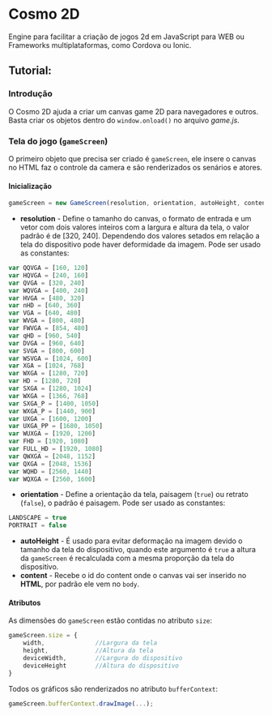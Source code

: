 # Cosmo 2D
Engine para facilitar a criação de jogos 2d em JavaScript para WEB ou Frameworks multiplataformas, como Cordova ou Ionic.
## Tutorial:
### Introdução
O Cosmo 2D ajuda a criar um canvas game 2D para navegadores e outros. Basta criar os objetos dentro do `window.onload()` no arquivo _game.js_.
### Tela do jogo (`gameScreen`)
O primeiro objeto que precisa ser criado é `gameScreen`, ele insere o canvas no HTML faz o controle da camera e são renderizados os senários e atores.
#### Inicialização
```javascript
gameScreen = new GameScreen(resolution, orientation, autoHeight, content);
```
* **resolution** - Define o tamanho do canvas, o formato de entrada e um vetor com dois valores inteiros com a largura e altura da tela, o valor padrão é de [320, 240]. Dependendo dos valores setados em relação a tela do dispositivo pode haver deformidade da imagem. Pode ser usado as constantes:
```javascript
var QQVGA = [160, 120]
var HQVGA = [240, 160]
var QVGA = [320, 240]
var WQVGA = [400, 240]
var HVGA = [480, 320]
var nHD = [640, 360]
var VGA = [640, 480]
var WVGA = [800, 480]
var FWVGA = [854, 480]
var qHD = [960, 540]
var DVGA = [960, 640]
var SVGA = [800, 600]
var WSVGA = [1024, 600]
var XGA = [1024, 768]
var WXGA = [1280, 720]
var HD = [1280, 720]
var SXGA = [1280, 1024]
var WXGA = [1366, 768]
var SXGA_P = [1400, 1050]
var WXGA_P = [1440, 900]
var UXGA = [1600, 1200]
var UXGA_PP = [1680, 1050]
var WUXGA = [1920, 1200]
var FHD = [1920, 1080]
var FULL_HD = [1920, 1080]
var QWXGA = [2048, 1152]
var QXGA = [2048, 1536]
var WQHD = [2560, 1440]
var WQXGA = [2560, 1600]
```
* **orientation** - Define a orientação da tela, paisagem (`true`) ou retrato (`false`), o padrão é paisagem. Pode ser usado as constantes:
```javascript
LANDSCAPE = true
PORTRAIT = false
```
* **autoHeight** - É usado para evitar deformação na imagem devido o tamanho da tela do dispositivo, quando este argumento é `true` a altura da `gameScreen` é recalculada com a mesma proporção da tela do dispositivo.
* **content** - Recebe o id do content onde o canvas vai ser inserido no __HTML__, por padrão ele vem no `body`.
#### Atributos
As dimensões do `gameScreen` estão contidas no atributo `size`:
```javascript
gameScreen.size = {
    width,              //Largura da tela
    height,             //Altura da tela
    deviceWidth,        //Largura do dispositivo
    deviceHeight        //Altura do dispositivo
}
```
Todos os gráficos são renderizados no atributo `bufferContext`:
```javascript
gameScreen.bufferContext.drawImage(...);
```